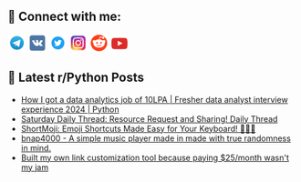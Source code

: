 ## 🔎 Connect with me:
[<img src="https://github.com/bullbesh/bullbesh/blob/main/images/Telegram.png" width="32" height="32" />](https://t.me/bullbesh)
[<img src="https://github.com/bullbesh/bullbesh/blob/main/images/VK.png" width="32" height="32" />](https://vk.com/bullbesh)
[<img src="https://github.com/bullbesh/bullbesh/blob/main/images/Twitter.png" width="32" height="32" />](https://twitter.com/bullbesh1)
[<img src="https://github.com/bullbesh/bullbesh/blob/main/images/Instagram.png" width="32" height="32" />](https://www.instagram.com/bullbesh)
[<img src="https://github.com/bullbesh/bullbesh/blob/main/images/Reddit.png" width="32" height="32" />](https://www.reddit.com/user/bullbesh)
[<img src="https://github.com/bullbesh/bullbesh/blob/main/images/YouTube.png" width="32" height="32" />](https://www.youtube.com/channel/UCtfjRs6uzgq5mfm8S06WTcg)

## 📕 Latest r/Python Posts
<!-- BLOG-POST-LIST:START -->
- [How I got a data analytics job of 10LPA | Fresher data analyst interview experience 2024 | Python](https://www.reddit.com/r/Python/comments/1hj4ir0/how_i_got_a_data_analytics_job_of_10lpa_fresher/)
- [Saturday Daily Thread: Resource Request and Sharing! Daily Thread](https://www.reddit.com/r/Python/comments/1hixdkr/saturday_daily_thread_resource_request_and/)
- [ShortMoji: Emoji Shortcuts Made Easy for Your Keyboard! 🧑‍💻✨](https://www.reddit.com/r/Python/comments/1hiuasv/shortmoji_emoji_shortcuts_made_easy_for_your/)
- [bnap4000 - A simple music player made in made with true randomness in mind.](https://www.reddit.com/r/Python/comments/1hiqw7l/bnap4000_a_simple_music_player_made_in_made_with/)
- [Built my own link customization tool because paying $25/month wasn&#39;t my jam](https://www.reddit.com/r/Python/comments/1hij1l8/built_my_own_link_customization_tool_because/)
<!-- BLOG-POST-LIST:END -->
